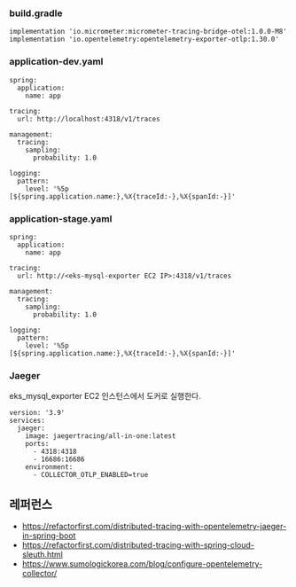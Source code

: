 ### build.gradle ###

```
implementation 'io.micrometer:micrometer-tracing-bridge-otel:1.0.0-M8'
implementation 'io.opentelemetry:opentelemetry-exporter-otlp:1.30.0'
```

### application-dev.yaml ###
```
spring:
  application:
    name: app

tracing:
  url: http://localhost:4318/v1/traces

management:
  tracing:
    sampling:
      probability: 1.0

logging:
  pattern:
    level: '%5p [${spring.application.name:},%X{traceId:-},%X{spanId:-}]'
```

### application-stage.yaml ###
```
spring:
  application:
    name: app

tracing:
  url: http://<eks-mysql-exporter EC2 IP>:4318/v1/traces

management:
  tracing:
    sampling:
      probability: 1.0

logging:
  pattern:
    level: '%5p [${spring.application.name:},%X{traceId:-},%X{spanId:-}]'
```

### Jaeger ###

eks_mysql_exporter EC2 인스턴스에서 도커로 실행한다. 
```
version: '3.9'
services:
  jaeger:
    image: jaegertracing/all-in-one:latest
    ports:
      - 4318:4318
      - 16686:16686
    environment:
      - COLLECTOR_OTLP_ENABLED=true
```



## 레퍼런스 ##

* https://refactorfirst.com/distributed-tracing-with-opentelemetry-jaeger-in-spring-boot
* https://refactorfirst.com/distributed-tracing-with-spring-cloud-sleuth.html
* https://www.sumologickorea.com/blog/configure-opentelemetry-collector/
